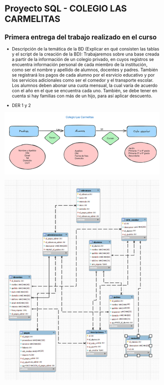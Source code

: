 # Proyecto SQL - COLEGIO LAS CARMELITAS
## Primera entrega del trabajo realizado en el curso

- Descripción de la temática de la BD (Explicar en qué consisten las tablas y el script de la creación de la BD):
Trabajaremos sobre una base creada a partir de la información de un colegio privado, en cuyos registros se encuentra información personal de cada miembro de la institución, como ser el nombre y apellido de alumnos, docentes y padres. También se registrará los pagos de cada alumno por el esrvicio educativo y por los servicios adicionales como ser el comedor y el transporte escolar.
Los alumnos deben abonar una cuota mensual, la cual varía de acuerdo con el año en el que se encuentra cada uno.
También, se debe tener en cuenta si hay familias con más de un hijo, para así aplicar descuento.

- DER 1 y 2

![alt text](image.png)

![ ][def]

[def]: DER_actualizado-2.png